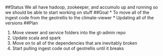 ##Status
We all have hadoop, zookeeper, and accumulo up and running so we should be able to start working on stuff
##Goal
	* To move all of the ingest code from the geotrellis to the climate-viewer
	* Updating all of the versions
##Plan
1.	Move viewer and service folders into the gt-admin repo
1.  Update scala and spark
1.  Move on to all of the dependencies that are inevitably broken
1.	Start pulling ingest code out of geotrellis until it breaks

